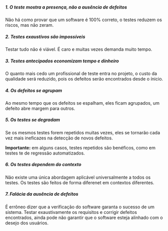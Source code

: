 
#####  1. O teste mostra a presença, **não a ausência** de defeitos

Não há como provar que um software é 100% correto, o testes reduzem os riscos, mas não zeram.

##### 2. Testes exaustivos são impossíveis 

Testar tudo não é viável. É caro e muitas vezes demanda muito tempo.

##### 3. Testes antecipados economizam tempo e dinheiro

O quanto mais cedo um profissional de teste entra no projeto, o custo da qualidade será reduzido, pois os defeitos serão encontrados desde o ínicio.

##### 4. Os defeitos se agrupam

Ao mesmo tempo que os defeitos se espalham, eles ficam agrupados, um defeito abre margem para outros.

##### **5. Os testes se degradam**

Se os mesmos testes forem repetidos muitas vezes, eles se tornarão cada vez mais ineficazes na detecção de novos defeitos.

**Importante:** em alguns casos, testes repetidos são benéficos, como em testes te de regressão automatizados. 

##### 6. Os testes dependem do contexto

Não existe uma única abordagem aplicável universalmente a todos os testes. Os testes são feitos de forma diferenet em contextos diferentes.


##### 7. Falácia da ausência de defeitos

É errôneo dizer que a verificação do software garanta o sucesso de um sistema. Testar exaustivamente os requisitos e corrigir defeitos encontrados, ainda pode não garantir que o software esteja alinhado com o desejo dos usuários. 


